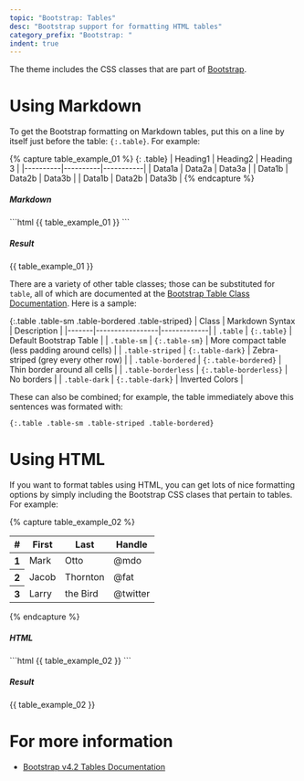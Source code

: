 ```yaml
---
topic: "Bootstrap: Tables"
desc: "Bootstrap support for formatting HTML tables"
category_prefix: "Bootstrap: "
indent: true
---
```


The theme includes the CSS classes that are part of [Bootstrap]({{site.bootstrap_main_url}}).

# Using Markdown

To get the Bootstrap formatting on Markdown tables, put this on a line by itself just before the table: `{:.table}`.  For example:

{% capture table_example_01 %}
{: .table}
| Heading1 | Heading2 | Heading 3 |
|----------|----------|-----------|
| Data1a   | Data2a   | Data3a    |
| Data1b   | Data2b   | Data3b    |
| Data1b   | Data2b   | Data3b    |
{% endcapture %}

<div class="row">
<div class="col-sm-6">
<div class="card">
<div class="card-body">
<h5 class="card-title">Markdown</h5>
<div class="card-text" markdown="1">
```html
{{ table_example_01 }}
```
</div><!-- card-text -->
</div><!-- card-body -->
</div><!-- card -->
</div><!-- col-sm-6 -->
<div class="col-sm-6">
<div class="card">
<div class="card-body">
<h5 class="card-title">Result</h5>
<div class="card-text" markdown="1">
{{ table_example_01 }}
</div><!-- card-text -->
</div><!-- card-body -->
</div><!-- card -->
</div><!-- col-sm-6 -->          
</div><!-- row -->

There are a variety of other table classes; those can be substituted for `table`, all of which are documented 
at the [Bootstrap Table Class Documentation](https://getbootstrap.com/docs/4.2/content/tables/).  Here is a sample:

{:.table .table-sm .table-bordered .table-striped}
| Class | Markdown Syntax | Description |
|-------|-----------------|-------------|
| `.table` |  `{:.table}`    | Default Bootstrap Table |
| `.table-sm` | `{:.table-sm}` | More compact table (less padding around cells) |
| `.table-striped` | `{:.table-dark}` | Zebra-striped (grey every other row) |
| `.table-bordered` | `{:.table-bordered}` | Thin border around all cells |
| `.table-borderless` | `{:.table-borderless}` | No borders |
| `.table-dark` |  `{:.table-dark}`    | Inverted Colors |

These can also be combined; for example, the table immediately above this sentences was formated with:

```
{:.table .table-sm .table-striped .table-bordered}
```

# Using HTML

If you want to format tables using HTML, you can get lots of nice formatting options by simply including the
Bootstrap CSS clases that pertain to tables.  For example:

{% capture table_example_02 %}
<table class="table">
  <thead>
    <tr>
      <th scope="col">#</th>
      <th scope="col">First</th>
      <th scope="col">Last</th>
      <th scope="col">Handle</th>
    </tr>
  </thead>
  <tbody>
    <tr>
      <th scope="row">1</th>
      <td>Mark</td>
      <td>Otto</td>
      <td>@mdo</td>
    </tr>
    <tr>
      <th scope="row">2</th>
      <td>Jacob</td>
      <td>Thornton</td>
      <td>@fat</td>
    </tr>
    <tr>
      <th scope="row">3</th>
      <td>Larry</td>
      <td>the Bird</td>
      <td>@twitter</td>
    </tr>
  </tbody>
</table>
{% endcapture %}

<div class="row">
<div class="col-sm-6">
<div class="card">
<div class="card-body">
<h5 class="card-title">HTML</h5>
<div class="card-text" markdown="1">
```html
{{ table_example_02 }}
```
</div><!-- card-text -->
</div><!-- card-body -->
</div><!-- card -->
</div><!-- col-sm-6 -->
<div class="col-sm-6">
<div class="card">
<div class="card-body">
<h5 class="card-title">Result</h5>
<div class="card-text">
{{ table_example_02 }}
</div><!-- card-text -->
</div><!-- card-body -->
</div><!-- card -->
</div><!-- col-sm-6 -->          
</div><!-- row -->

# For more information
* [Bootstrap v4.2 Tables Documentation](https://getbootstrap.com/docs/4.2/content/tables/)
